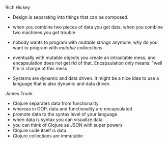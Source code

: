 Rich Hickey
- Design is separating into things that can be composed.

- when you combine two pieces of data you get data, when you combine two machines you get trouble

- nobody wants to program with _mutable strings_ anymore, why do you want to program with _mutable collecctions_

- eventually with mutable objects you create an intractable mess, and encapsulation does not get rid of that. Encapsulation only means: "well I'm in charge of this mess

- Systems are dynamic and data driven. It might be a nice idea to use a language that is also dynamic and data driven.

James Trunk
- Clojure separates data from functionality
- whereas in OOP, data and functionality are encapsulated
- promote data to the syntax level of your language
- when data is syntax you can visualize data
- you can think of Clojure as JSON with super powers
- Clojure code itself is data
- Clojure collections are immutable